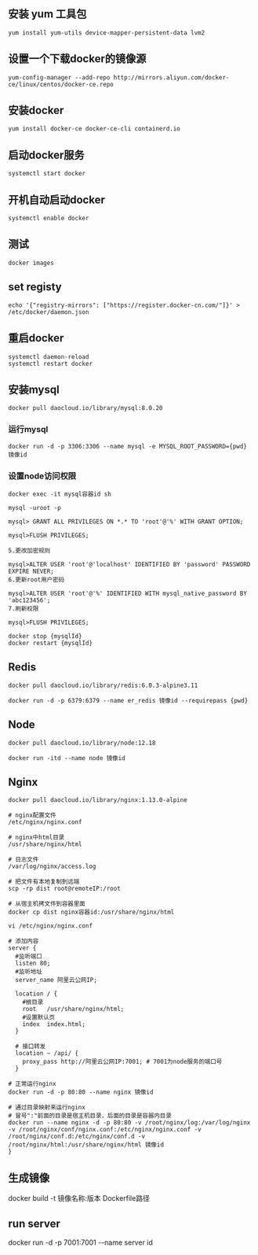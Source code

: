 
## 安装 yum 工具包
```shell
yum install yum-utils device-mapper-persistent-data lvm2
```

## 设置一个下载docker的镜像源
```shell
yum-config-manager --add-repo http://mirrors.aliyun.com/docker-ce/linux/centos/docker-ce.repo
```

## 安装docker
```shell
yum install docker-ce docker-ce-cli containerd.io
```

## 启动docker服务
```shell
systemctl start docker
```

## 开机自动启动docker
```shell
systemctl enable docker
```

## 测试
```shell
docker images
```

## set registy
```shell
echo '{"registry-mirrors": ["https://register.docker-cn.com/"]}' > /etc/docker/daemon.json
```

## 重启docker
```shell
systemctl daemon-reload
systemctl restart docker
```

## 安装mysql
```shell
docker pull daocloud.io/library/mysql:8.0.20
```

### 运行mysql
```shell
docker run -d -p 3306:3306 --name mysql -e MYSQL_ROOT_PASSWORD={pwd} 镜像id
```

### 设置node访问权限
```shell
docker exec -it mysql容器id sh

mysql -uroot -p

mysql> GRANT ALL PRIVILEGES ON *.* TO 'root'@'%' WITH GRANT OPTION; 

mysql>FLUSH PRIVILEGES;

5.更改加密规则

mysql>ALTER USER 'root'@'localhost' IDENTIFIED BY 'password' PASSWORD EXPIRE NEVER;
6.更新root用户密码

mysql>ALTER USER 'root'@'%' IDENTIFIED WITH mysql_native_password BY 'abc123456'; 
7.刷新权限

mysql>FLUSH PRIVILEGES;
```

```shell
docker stop {mysqlId}
docker restart {mysqlId}
```

## Redis

```shell
docker pull daocloud.io/library/redis:6.0.3-alpine3.11

docker run -d -p 6379:6379 --name er_redis 镜像id --requirepass {pwd}
```

## Node

```shell
docker pull daocloud.io/library/node:12.18

docker run -itd --name node 镜像id
```

## Nginx

```shell
docker pull daocloud.io/library/nginx:1.13.0-alpine

# nginx配置文件
/etc/nginx/nginx.conf

# nginx中html目录
/usr/share/nginx/html

# 日志文件
/var/log/nginx/access.log

# 把文件有本地复制到远端
scp -rp dist root@remoteIP:/root

# 从宿主机拷文件到容器里面
docker cp dist nginx容器id:/usr/share/nginx/html

vi /etc/nginx/nginx.conf

# 添加内容
server {
  #监听端口
  listen 80;
  #监听地址
  server_name 阿里云公网IP;      

  location / {
    #根目录
    root   /usr/share/nginx/html; 
    #设置默认页
    index  index.html;
  }
  
  # 接口转发
  location ~ /api/ {
    proxy_pass http://阿里云公网IP:7001; # 7001为node服务的端口号
  }

# 正常运行nginx
docker run -d -p 80:80 --name nginx 镜像id

# 通过目录映射来运行nginx
# 冒号":"前面的目录是宿主机目录，后面的目录是容器内目录
docker run --name nginx -d -p 80:80 -v /root/nginx/log:/var/log/nginx -v /root/nginx/conf/nginx.conf:/etc/nginx/nginx.conf -v /root/nginx/conf.d:/etc/nginx/conf.d -v /root/nginx/html:/usr/share/nginx/html 镜像id
}
```
## 生成镜像
docker build -t 镜像名称:版本 Dockerfile路径


## run server
docker run -d -p 7001:7001 --name server id
